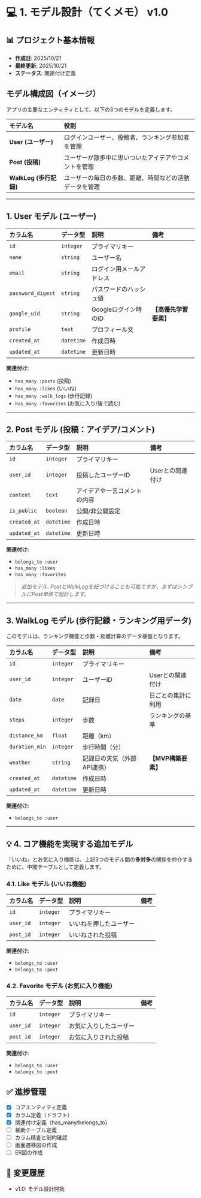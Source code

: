 # 💻 1. モデル設計（てくメモ） v1.0

## 📊 プロジェクト基本情報
- **作成日**: 2025/10/21
- **最終更新**: 2025/10/21
- **ステータス**: 関連付け定義

## モデル構成図（イメージ）
アプリの主要なエンティティとして、以下の3つのモデルを定義します。

| モデル名 | 役割 |
| :--- | :--- |
| **User (ユーザー)** | ログインユーザー、投稿者、ランキング参加者を管理 |
| **Post (投稿)** | ユーザーが散歩中に思いついたアイデアやコメントを管理 |
| **WalkLog (歩行記録)** | ユーザーの毎日の歩数、距離、時間などの活動データを管理 |

---

## 1. User モデル (ユーザー)

| カラム名 | データ型 | 説明 | 備考 |
| :--- | :--- | :--- | :--- |
| `id` | `integer` | プライマリキー | |
| `name` | `string` | ユーザー名 | |
| `email` | `string` | ログイン用メールアドレス | |
| `password_digest` | `string` | パスワードのハッシュ値 | |
| `google_uid` | `string` | Googleログイン時のID | **【高優先学習要素】** |
| `profile` | `text` | プロフィール文 | |
| `created_at` | `datetime` | 作成日時 | |
| `updated_at` | `datetime` | 更新日時 | |

**関連付け:**
* `has_many :posts` (投稿)
* `has_many :likes` (いいね)
* `has_many :walk_logs` (歩行記録)
* `has_many :favorites` (お気に入り/後で読む)

---

## 2. Post モデル (投稿：アイデア/コメント)

| カラム名 | データ型 | 説明 | 備考 |
| :--- | :--- | :--- | :--- |
| `id` | `integer` | プライマリキー | |
| `user_id` | `integer` | 投稿したユーザーID | Userとの関連付け |
| `content` | `text` | アイデアや一言コメントの内容 | |
| `is_public` | `boolean` | 公開/非公開設定 | |
| `created_at` | `datetime` | 作成日時 | |
| `updated_at` | `datetime` | 更新日時 | |

**関連付け:**
* `belongs_to :user`
* `has_many :likes`
* `has_many :favorites`

> *追加モデル: PostとWalkLogを紐づけることも可能ですが、まずはシンプルにPost単体で設計します。*

---

## 3. WalkLog モデル (歩行記録・ランキング用データ)

このモデルは、ランキング機能と歩数・距離計算のデータ基盤となります。

| カラム名 | データ型 | 説明 | 備考 |
| :--- | :--- | :--- | :--- |
| `id` | `integer` | プライマリキー | |
| `user_id` | `integer` | ユーザーID | Userとの関連付け |
| `date` | `date` | 記録日 | 日ごとの集計に利用 |
| `steps` | `integer` | 歩数 | ランキングの基準 |
| `distance_km` | `float` | 距離（km） | |
| `duration_min` | `integer` | 歩行時間（分） | |
| `weather` | `string` | 記録日の天気（外部API連携） | **【MVP構築要素】** |
| `created_at` | `datetime` | 作成日時 | |
| `updated_at` | `datetime` | 更新日時 | |

**関連付け:**
* `belongs_to :user`

---

## 💡 4. コア機能を実現する追加モデル

「いいね」とお気に入り機能は、上記3つのモデル間の**多対多**の関係を仲介するために、中間テーブルとして定義します。

### 4.1. Like モデル (いいね機能)

| カラム名 | データ型 | 説明 | 備考 |
| :--- | :--- | :--- | :--- |
| `id` | `integer` | プライマリキー | |
| `user_id` | `integer` | いいねを押したユーザー | |
| `post_id` | `integer` | いいねされた投稿 | |

**関連付け:**
* `belongs_to :user`
* `belongs_to :post`

### 4.2. Favorite モデル (お気に入り機能)

| カラム名 | データ型 | 説明 | 備考 |
| :--- | :--- | :--- | :--- |
| `id` | `integer` | プライマリキー | |
| `user_id` | `integer` | お気に入りしたユーザー | |
| `post_id` | `integer` | お気に入りされた投稿 | |

**関連付け:**
* `belongs_to :user`
* `belongs_to :post`

## ✅ 進捗管理
- [x] コアエンティティ定義
- [x] カラム定義（ドラフト）
- [x] 関連付け定義（has_many/belongs_to）
- [ ] 補助テーブル定義
- [ ] カラム精査と制約確認
- [ ] 画面遷移図の作成
- [ ] ER図の作成

## 📝 変更履歴
- v1.0: モデル設計開始
